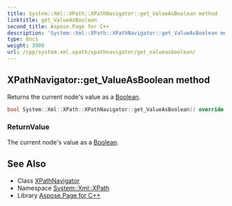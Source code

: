 ```yaml
---
title: System::Xml::XPath::XPathNavigator::get_ValueAsBoolean method
linktitle: get_ValueAsBoolean
second_title: Aspose.Page for C++
description: 'System::Xml::XPath::XPathNavigator::get_ValueAsBoolean method. Returns the current node''s value as a Boolean in C++.'
type: docs
weight: 3000
url: /cpp/system.xml.xpath/xpathnavigator/get_valueasboolean/
---
```

## XPathNavigator::get_ValueAsBoolean method


Returns the current node's value as a [Boolean](../../../system/boolean/).

```cpp
bool System::Xml::XPath::XPathNavigator::get_ValueAsBoolean() override
```


### ReturnValue

The current node's value as a [Boolean](../../../system/boolean/).

## See Also

* Class [XPathNavigator](../)
* Namespace [System::Xml::XPath](../../)
* Library [Aspose.Page for C++](../../../)

